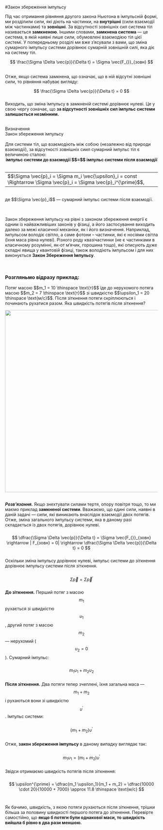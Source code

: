 #Закон збереження імпульсу


Під час отримання рiвняння другого закона Ньютона в імпульсній формі, ми роздiлили сили, якi дiють на частинки, на <b>внутрiшнi</b> (сили взаємодiї мiж частинками) та <b>зовнiшнi</b>. За вiдсутностi зовнiшнiх сил система тiл називається <span class="p1"><b>замкненою</b></span>. Iншими словами, <b>замкнена система</b> — це система, в якiй наявнi лише сили, обумовленi взаємодiєю тiл цiєї системi. У попередньому роздiлi ми вже з’ясували з вами, що змiна сумарного iмпульсу системи дорiвнює сумарнiй зовнiшнiй силi, яка дiє на систему тiл.
<br>

$$
\frac{\Sigma \Delta \vec{p}}{\Delta t} = \Sigma \vec{F_{}}_{зовн}
$$

<br>
Отже, якщо система замкнена, що означає, що в ній відсутні зовнішні сили, то рівняння набуває вигляду:
<br>

$$
\frac{\Sigma \Delta \vec{p}}{\Delta t} = 0
$$
<br>
Виходить, що зміна імпульсу в замкненій системі дорівнює нулеві. Це у свою чергу означає, що <b>за відсутності зовнішніх сил імпульс системи залишається незмінним.</b>
<br>
<br>
<div class="eoz-wrap">
<span class="eoz">Визначення</span>
<div class="eoz-text">
<span class="p1">Закон збереження імпульсу</span>
<br>
<br>
Для системи тіл, що взаємодіють між собою (незалежно від природи взаємодії), за відсутності зовнішніх сиил сумарний імпульс тіл є величиною сталою:
<center><b>імпульс системи до взаємодії $$=$$ імпульс системи після взаємодії</b></center>
<br>
<div class="centered-table-wrapper">
<table class="centered-table">
<tr class="eq">
<td class="eq">
<p1>$$\Sigma \vec{p}_i = \Sigma m_i \vec{\upsilon}_i = const \Rightarrow \Sigma \vec{p}_i = \Sigma \vec{p}_i^{\prime}$$</p1>,
</td>
</tr>
</table>
</div>
<br>
де $$\Sigma \vec{p}_i$$ — сумарний імпульс системи після взаємодії.
</div>
</div>
<br>
<br>
<p>Закон збереження iмпульсу на рiвнi з законом збереження енергiї є одним iз найважливiших законiв у фiзицi, а його застосування виходить далеко за межi класичної механiки, як i його визначення. Наприклад, iмпульсом володiє свiтло, а саме фотони – частинки, якi є носiями свiтла (їхня маса рiвна нулеві). Рiзного роду квазiчастинки (не є частинками в класичному розумiннi, як-от м’ячик, горошина тощо), якi описують дуже складнi явища у квантовiй фiзицi, також володiють iмпульсом i для них виконується <b><span class="p1">Закон Збереження Імпульсу</span></b>.</p>

<br>

<p><h3><span class="p1"><b>Розгляньмо відразу приклад:</b></span></h2></p>

<p>Потяг масою $$m_1 = 10 \thinspace \text{т}$$ їде до нерухомого потяга масою $$m_2 = 7 \thinspace \text{т}$$ зі швидкістю $$\upsilon_1 = 20 \thinspace \text{м/с}$$. Після зіткнення потяги скріплюються і починають рухатися разом. Яка швидкість потягів після зіткнення?</p>

<div class="space"><img class="image" width="600"  src="https://rawgit.com/chudaol/ed-era-book-physics/master/images/chapter_7/24.png"></div>

<br>

<b><i><span class="p1">Розв’язання.</span></i></b> Якщо знехтувати силами тертя, опору повітря тощо, то ми маємо приклад <b>замкненої системи</b>. Вважаємо, що єдині сили, наявні в даній задачі — сили, які виникають внаслідок взаємодії двох потягів. Отже, зміна загального імпульсу системи, яка в даному разі складається із двох потягів, дорівнює нулеві.
<br>
<br>
$$
\dfrac{\Sigma \Delta \vec{p}}{\Delta t} = \Sigma \vec{F_{}}_{зовн} \rightarrow | F_{зовн} = 0| \rightarrow \dfrac{\Sigma \Delta \vec{p}}{\Delta t} = 0 
$$
<br>
Оскільки зміна імпульсу дорівнює нулеві, імпульс системи до зіткнення дорівнює імпульсу системи після зіткнення.
<br>
<br>
$$
\Sigma \vec{p} = \Sigma \vec{p}^{\prime}
$$
<br>
<b><span class="p1">До зіткнення.</span></b> Перший потяг з масою $$m_1$$ рухається зі швидкістю $$\upsilon_1$$, другий потяг з масою $$m_2$$ — нерухомий ($$\upsilon_2 = 0$$). Сумарний імпульс:
<br>
<br>
$$
m_1 \upsilon_1 + m_2 \upsilon_2
$$
<br>
<b><span class="p1">Після зіткнення.</span></b> Два потяги тепер зчеплені, їхня загальна маса — $$m_1 + m_2$$ і рухаються вони зі швидкістю $$\upsilon^{\prime}$$. Імпульс системи:
<br>
<br>
$$
(m_1 + m_2) \upsilon^{\prime}
$$
<br>
Отже, <span class="p1"><b>закон збереження імпульсу</b></span> в даному випадку виглядає так:
<br>
<br>
$$
m_1 \upsilon_1 = (m_1 + m_2) \upsilon^{\prime}
$$
<br>
Звідси отримаємо швидкість потягів після зіткнення:
<br>
<br>
$$
\upsilon^{\prime} = \dfrac{m_1 \upsilon_1}{m_1 + m_2} = \dfrac{10000 \cdot 20}{10000 + 7000} \approx 11.8 \thinspace \text{м/с}
$$
<br>
<br>
Як бачимо, швидкість, з якою потяги рухаються після зіткнення, трішки більша за половину швидкості першого потяга до зіткнення. Перевірте самостійно, що <span class="p1"><b>якщо б потяги були однакової маси, то швидкість вийшла б рівно в два рази меншою.</b></span>